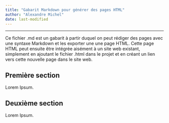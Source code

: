```yaml
---
title: "Gabarit Markdown pour générer des pages HTML"
author: "Alexandre Michel"
date: last-modified
---
```


<hr class="major" />

Ce fichier .md est un gabarit à partir duquel on peut rédiger des pages avec une syntaxe Markdown et les exporter une une page HTML. Cette page HTML peut ensuite être intégrée aisément à un site web existant, simplement en ajoutant le fichier .html dans le projet et en créant un lien vers cette nouvelle page dans le site web.

## Première section

Lorem Ipsum.

## Deuxième section

Lorem Ipsum.

